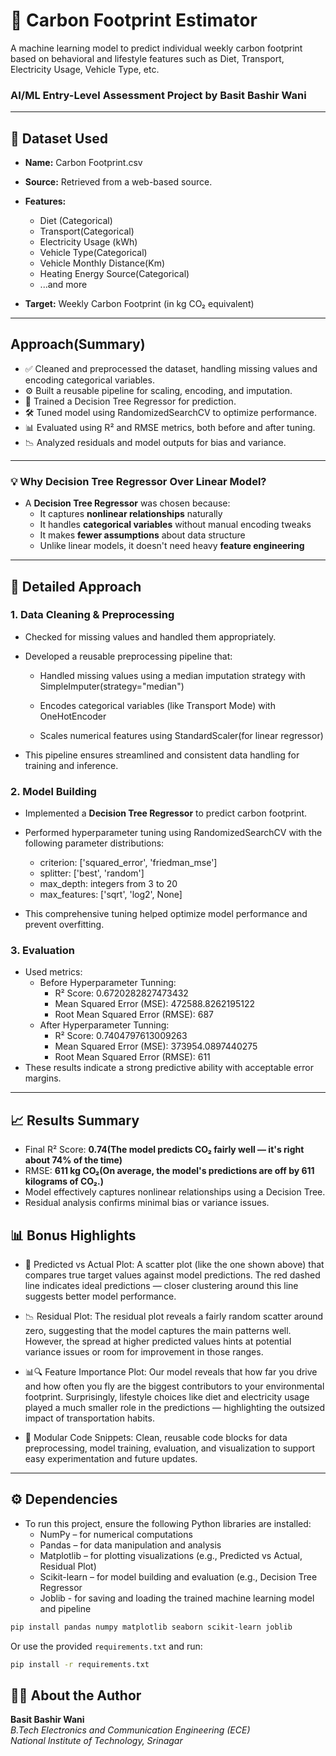 # 🌱 Carbon Footprint Estimator

A machine learning model to predict individual weekly carbon footprint based on behavioral and lifestyle features such as Diet, Transport, Electricity Usage, Vehicle Type, etc.

### AI/ML Entry-Level Assessment Project by Basit Bashir Wani

---

## 📂 Dataset Used

* **Name:** Carbon Footprint.csv
* **Source:** Retrieved from a web-based source.

* **Features:**

  * Diet (Categorical)
  * Transport(Categorical)
  * Electricity Usage (kWh)
  * Vehicle Type(Categorical)
  * Vehicle Monthly Distance(Km)
  * Heating Energy Source(Categorical)
  * ...and more
* **Target:** Weekly Carbon Footprint (in kg CO₂ equivalent)

---
## Approach(Summary)
 * ✅ Cleaned and preprocessed the dataset, handling missing values and encoding categorical variables.
 * ⚙️ Built a reusable pipeline for scaling, encoding, and imputation.
 * 🌲 Trained a Decision Tree Regressor for prediction.
 * 🛠️ Tuned model using RandomizedSearchCV to optimize performance.
 * 📊 Evaluated using R² and RMSE metrics, both before and after tuning.
 * 📉 Analyzed residuals and model outputs for bias and variance.
 ---
 ### 💡 Why Decision Tree Regressor Over Linear Model?

   * A **Decision Tree Regressor** was chosen because:
     * It captures **nonlinear relationships** naturally
     * It handles **categorical variables** without manual encoding tweaks
     * It makes **fewer assumptions** about data structure
     * Unlike linear models, it doesn't need heavy **feature engineering**
 ---
## 🧠 Detailed Approach

### 1. Data Cleaning & Preprocessing
* Checked for missing values and handled them appropriately.

* Developed a reusable preprocessing pipeline that:
  * Handled missing values using a median imputation strategy with SimpleImputer(strategy="median")

  * Encodes categorical variables (like Transport Mode) with OneHotEncoder

  * Scales numerical features using StandardScaler(for linear regressor)

* This pipeline ensures streamlined and consistent data handling for training and inference.
### 2. Model Building

* Implemented a **Decision Tree Regressor** to predict carbon footprint.
* Performed hyperparameter tuning using RandomizedSearchCV with the following parameter distributions:
  * criterion: ['squared_error', 'friedman_mse']
  * splitter: ['best', 'random']
  * max_depth: integers from 3 to 20
  * max_features: ['sqrt', 'log2', None]

* This comprehensive tuning helped optimize model performance and prevent overfitting.


### 3. Evaluation

* Used metrics:
   * Before Hyperparameter Tunning: 
     * R² Score: 0.6720282827473432
     * Mean Squared Error (MSE): 472588.8262195122
     * Root Mean Squared Error (RMSE): 687
   * After Hyperparameter Tunning: 
     * R² Score: 0.7404797613009263
     * Mean Squared Error (MSE): 373954.0897440275
     * Root Mean Squared Error (RMSE): 611
* These results indicate a strong predictive ability with acceptable error margins.

---
## 📈 Results Summary

- Final R² Score: **0.74(The model predicts CO₂ fairly well — it's right about 74% of the time)**
- RMSE: **611 kg CO₂(On average, the model's predictions are off by 611 kilograms of CO₂.)**
- Model effectively captures nonlinear relationships using a Decision Tree.
- Residual analysis confirms minimal bias or variance issues.


## 📊 Bonus Highlights

* 📌 Predicted vs Actual Plot: A scatter plot (like the one shown above) that compares true target values against model predictions. The red dashed line indicates ideal predictions — closer clustering around this line suggests better model performance.

* 📉 Residual Plot: The residual plot reveals a fairly random scatter around zero, suggesting that the model captures the main patterns well. However, the spread at higher predicted values hints at potential variance issues or room for improvement in those ranges.
  
* 📊🔍 Feature Importance Plot: Our model reveals that how far you drive and how often you fly are the biggest contributors to your environmental footprint. Surprisingly, lifestyle choices like diet and electricity usage played a much smaller role in the predictions — highlighting the outsized impact of transportation habits.

* 🧩 Modular Code Snippets: Clean, reusable code blocks for data preprocessing, model training, evaluation, and visualization to support easy experimentation and future updates.

---

## ⚙️ Dependencies

* To run this project, ensure the following Python libraries are installed:
  * NumPy – for numerical computations
  * Pandas – for data manipulation and analysis
  * Matplotlib – for plotting visualizations (e.g., Predicted vs Actual, Residual Plot)
  * Scikit-learn – for model building and evaluation (e.g., Decision Tree Regressor
  * Joblib - for saving and loading the trained machine learning model and pipeline

```bash
pip install pandas numpy matplotlib seaborn scikit-learn joblib
```

Or use the provided `requirements.txt` and run: 
```bash
pip install -r requirements.txt
```
## 👨‍💻 About the Author

**Basit Bashir Wani**  
*B.Tech Electronics and Communication Engineering (ECE)*  
*National Institute of Technology, Srinagar*
